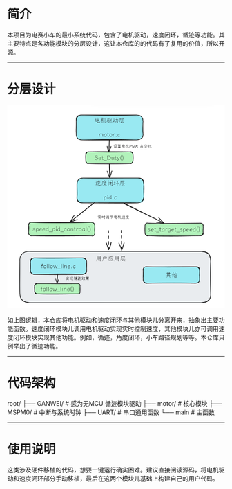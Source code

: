 # 简介

本项目为电赛小车的最小系统代码，包含了电机驱动，速度闭环，循迹等功能。其主要特点是各功能模块的分层设计，这让本仓库的的代码有了复用的价值，所以开源。

---

# 分层设计

<p align="center">
  <img src="./image/PixPin_2025-08-07_09-45-32.png" alt="系统分层结构图" width="600">
</p>

如上图逻辑，本仓库将电机驱动和速度闭环与其他模块儿分离开来，抽象出主要功能函数。速度闭环模块儿调用电机驱动实现实时控制速度，其他模块儿亦可调用速度闭环模块实现其他功能。例如，循迹，角度闭环，小车路径规划等等。本仓库只例举出了循迹功能。

---

# 代码架构

root/
├── GANWEI/ # 感为无MCU 循迹模块驱动
├── motor/ # 核心模块
├── MSPM0/ # 中断与系统时钟
├── UART/ # 串口通用函数
└── main # 主函数


---

# 使用说明

这类涉及硬件移植的代码，想要一键运行确实困难。建议直接阅读源码，将电机驱动和速度闭环部分手动移植，最后在这两个模块儿基础上构建自己的用户代码。
